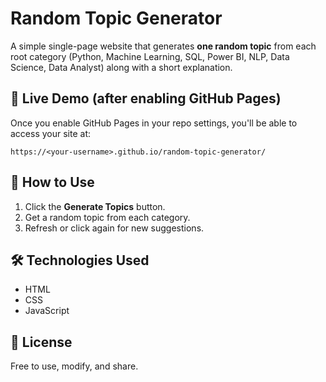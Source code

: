 # Random Topic Generator

A simple single-page website that generates **one random topic** from each root category (Python, Machine Learning, SQL, Power BI, NLP, Data Science, Data Analyst) along with a short explanation.

## 🚀 Live Demo (after enabling GitHub Pages)
Once you enable GitHub Pages in your repo settings, you'll be able to access your site at:

```
https://<your-username>.github.io/random-topic-generator/
```

## 📂 How to Use
1. Click the **Generate Topics** button.
2. Get a random topic from each category.
3. Refresh or click again for new suggestions.

## 🛠️ Technologies Used
- HTML
- CSS
- JavaScript

## 📄 License
Free to use, modify, and share.
